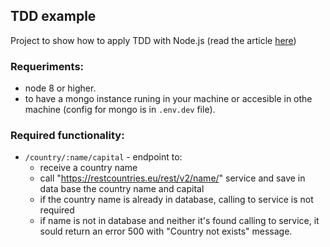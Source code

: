 ## TDD example
Project to show how to apply TDD with Node.js (read the article [here](https://medium.com/fintonic-engineering/tdd-not-so-easy-not-so-hard-8c64679e3641))

### Requeriments:
 * node 8 or higher.
 * to have a mongo instance runing in your machine or accesible in othe machine (config for mongo is in `.env.dev` file).

### Required functionality:
 - `/country/:name/capital` - endpoint to:
    * receive a country name
    * call "https://restcountries.eu/rest/v2/name/" service and save in data base the country name and capital
    * if the country name is already in database, calling to service is not required
    * if name is not in database and neither it's found calling to service, it sould return an error 500 with "Country not exists" message.
